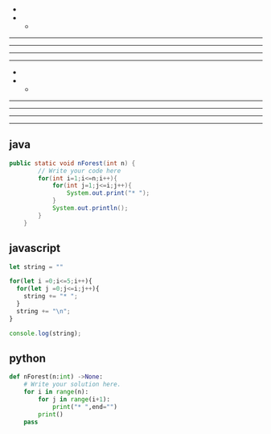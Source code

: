 * 
* * 
* * * 
* * * * 
* * * * * 
* * * * * * 


* 
* * 
* * * 
* * * * 
* * * * * 
* * * * * * 

## java
```java
public static void nForest(int n) {
        // Write your code here
        for(int i=1;i<=n;i++){
            for(int j=1;j<=i;j++){
                System.out.print("* ");
            }
            System.out.println();
        }
    }

```
## javascript
```javascript
let string = ""

for(let i =0;i<=5;i++){
  for(let j =0;j<=i;j++){
    string += "* ";
  }
  string += "\n";
}

console.log(string);

```
## python
```python
def nForest(n:int) ->None:
    # Write your solution here.
    for i in range(n):
        for j in range(i+1):
            print("* ",end="")
        print()
    pass
```
